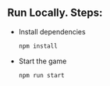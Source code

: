 ## Run Locally. Steps:

* Install dependencies
  ```bash
  npm install
  ```

* Start the game

  ```bash
  npm run start
  ```

